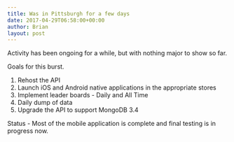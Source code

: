 ```yaml
---
title: Was in Pittsburgh for a few days
date: 2017-04-29T06:58:00+00:00
author: Brian
layout: post
---
```

Activity has been ongoing for a while, but with nothing major to show so far.

Goals for this burst.

1. Rehost the API
1. Launch iOS and Android native applications in the appropriate stores
1. Implement leader boards - Daily and All Time
1. Daily dump of data
1. Upgrade the API to support MongoDB 3.4


Status - Most of the mobile application is complete and final testing is in progress now.
